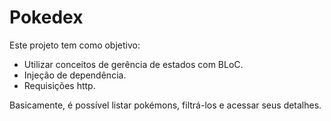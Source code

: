 # Pokedex

Este projeto tem como objetivo:
- Utilizar conceitos de gerência de estados com BLoC.
- Injeção de dependência.
- Requisições http.

 Basicamente, é possível listar pokémons, filtrá-los e acessar seus detalhes.